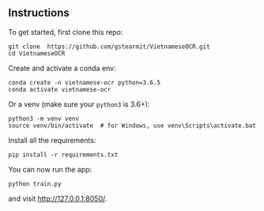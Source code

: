 ## Instructions

To get started, first clone this repo:

```
git clone  https://github.com/gstearmit/VietnameseOCR.git 
cd VietnameseOCR
```


Create and activate a conda env:
```
conda create -n vietnamese-ocr python=3.6.5
conda activate vietnamese-ocr
```

Or a venv (make sure your `python3` is 3.6+):
```
python3 -m venv venv
source venv/bin/activate  # for Windows, use venv\Scripts\activate.bat
```

Install all the requirements:

```
pip install -r requirements.txt
```

You can now run the app:
```
python train.py
```

and visit http://127.0.0.1:8050/.